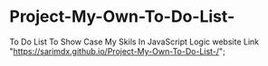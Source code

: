 # Project-My-Own-To-Do-List-
To Do List To Show Case My Skils In JavaScript Logic 
website Link "https://sarimdx.github.io/Project-My-Own-To-Do-List-/";
